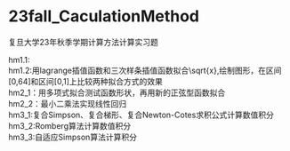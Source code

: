# 23fall_CaculationMethod
复旦大学23年秋季学期计算方法计算实习题  

hm1.1:  
hm1.2:用lagrange插值函数和三次样条插值函数拟合\sqrt{x},绘制图形，在区间[0,64]和区间[0,1]上比较两种拟合方式的效果  
hm2_1：用多项式拟合测试函数形状，再用新的正弦型函数拟合   
hm2_2：最小二乘法实现线性回归  
hm3_1:复合Simpson、复合梯形、复合Newton-Cotes求积公式计算数值积分  
hm3_2:Romberg算法计算数值积分  
hm3_3:自适应Simpson算法计算积分  

